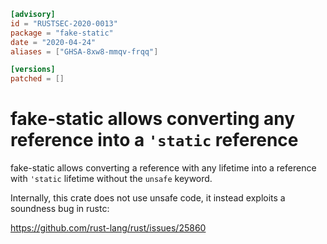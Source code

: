 ```toml
[advisory]
id = "RUSTSEC-2020-0013"
package = "fake-static"
date = "2020-04-24"
aliases = ["GHSA-8xw8-mmqv-frqq"]

[versions]
patched = []
```

# fake-static allows converting any reference into a `'static` reference

fake-static allows converting a reference with any lifetime into
a reference with `'static` lifetime without the `unsafe` keyword.

Internally, this crate does not use unsafe code, it instead
exploits a soundness bug in rustc:

https://github.com/rust-lang/rust/issues/25860
